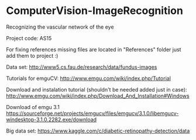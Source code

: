 # ComputerVision-ImageRecognition

Recognizing the vascular network of the eye

Project code: AS15

For fixing references missing files are located in "References" folder just add them to project :)

Data set:
http://www5.cs.fau.de/research/data/fundus-images

Tutorials for emguCV:
http://www.emgu.com/wiki/index.php/Tutorial

Download and instalation tutorial (shouldn't be needed added just in case):
http://www.emgu.com/wiki/index.php/Download_And_Installation#Windows

Download of emgu 3.1
https://sourceforge.net/projects/emgucv/files/emgucv/3.1.0/libemgucv-windesktop-3.1.0.2282.exe/download

Big data set:
https://www.kaggle.com/c/diabetic-retinopathy-detection/data
